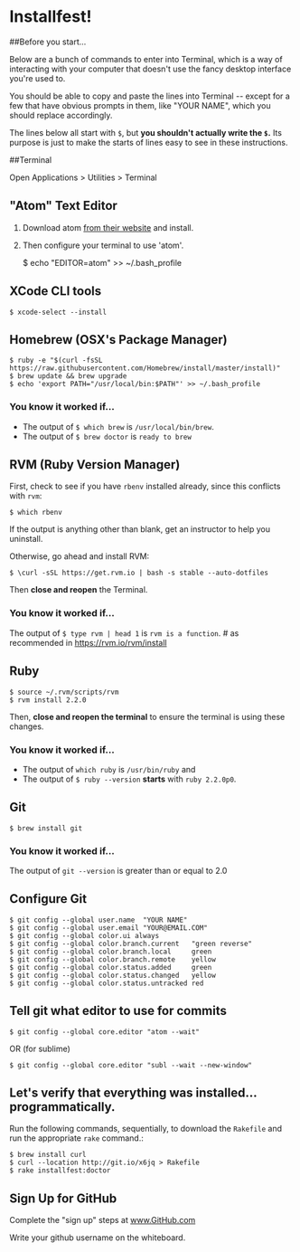 
# Installfest!

##Before you start...

Below are a bunch of commands to enter into Terminal, which is a way of interacting with your computer that doesn't use the fancy desktop interface you're used to.

You should be able to copy and paste the lines into Terminal -- except for a few that have obvious prompts in them, like "YOUR NAME", which you should replace accordingly.

The lines below all start with `$`, but **you shouldn't actually write the `$`.** Its purpose is just to make the starts of lines easy to see in these instructions.

##Terminal

Open Applications > Utilities > Terminal
    
## "Atom" Text Editor

1. Download atom [from their website](https://atom.io) and install.
2. Then configure your terminal to use 'atom'.

    $ echo "EDITOR=atom" >> ~/.bash_profile

## XCode CLI tools
    $ xcode-select --install
## Homebrew (OSX's Package Manager)
    $ ruby -e "$(curl -fsSL https://raw.githubusercontent.com/Homebrew/install/master/install)"
    $ brew update && brew upgrade
    $ echo 'export PATH="/usr/local/bin:$PATH"' >> ~/.bash_profile
### You know it worked if...


- The output of `$ which brew` is `/usr/local/bin/brew`.
- The output of `$ brew doctor` is `ready to brew`
        
## RVM (Ruby Version Manager)

First, check to see if you have `rbenv` installed already, since this conflicts with `rvm`:

    $ which rbenv

If the output is anything other than blank, get an instructor to help you uninstall.


Otherwise, go ahead and install RVM:

    $ \curl -sSL https://get.rvm.io | bash -s stable --auto-dotfiles

Then **close and reopen** the Terminal.

### You know it worked if...

The output of `$ type rvm | head 1` is `rvm is a function`.  # as recommended in https://rvm.io/rvm/install
## Ruby

    $ source ~/.rvm/scripts/rvm
    $ rvm install 2.2.0

Then, **close and reopen the terminal** to ensure the terminal is using these changes.

### You know it worked if...


* The output of `which ruby` is `/usr/bin/ruby` and
* The output of `$ ruby --version` **starts** with `ruby 2.2.0p0`.
        
## Git
    $ brew install git
### You know it worked if...

The output of `git --version` is greater than or equal to 2.0

## Configure Git

    $ git config --global user.name  "YOUR NAME"
    $ git config --global user.email "YOUR@EMAIL.COM"
    $ git config --global color.ui always
    $ git config --global color.branch.current   "green reverse"
    $ git config --global color.branch.local     green
    $ git config --global color.branch.remote    yellow
    $ git config --global color.status.added     green
    $ git config --global color.status.changed   yellow
    $ git config --global color.status.untracked red


## Tell git what editor to use for commits

    $ git config --global core.editor "atom --wait"

OR (for sublime)

    $ git config --global core.editor "subl --wait --new-window"

## Let's verify that everything was installed... programmatically.

Run the following commands, sequentially, to download the `Rakefile` and run the appropriate `rake` command.:

    $ brew install curl
    $ curl --location http://git.io/x6jq > Rakefile
    $ rake installfest:doctor

## Sign Up for GitHub

Complete the "sign up" steps at www.GitHub.com

Write your github username on the whiteboard.
